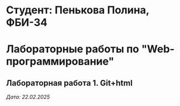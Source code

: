 # Студент: Пенькова Полина, ФБИ-34

# Лабораторные работы по "Web-программирование"

## Лабораторная работа 1. Git+html

*Дата: 22.02.2025*

